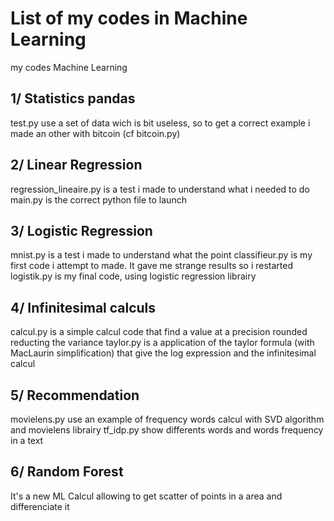 # List of my codes in Machine Learning

my codes Machine Learning

## 1/ Statistics pandas

test.py use a set of data wich is bit useless, so to get a correct example i made an other with bitcoin (cf bitcoin.py)

## 2/ Linear Regression

regression_lineaire.py is a test i made to understand what i needed to do
main.py is the correct python file to launch

## 3/ Logistic Regression

mnist.py is a test i made to understand what the point
classifieur.py is my first code i attempt to made. It gave me strange results so i restarted
logistik.py is my final code, using logistic regression librairy

## 4/ Infinitesimal calculs

calcul.py is a simple calcul code that find a value at a precision rounded reducting the variance
taylor.py is a application of the taylor formula (with MacLaurin simplification) that give the log expression and the infinitesimal calcul

## 5/ Recommendation

movielens.py use an example of frequency words calcul with SVD algorithm and movielens librairy
tf_idp.py show differents words and words frequency in a text

## 6/ Random Forest

It's a new ML Calcul allowing to get scatter of points in a area and differenciate it
